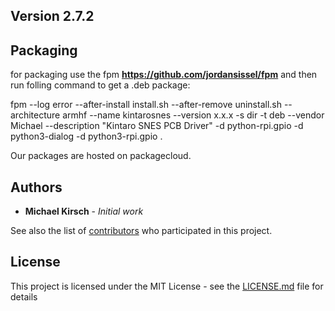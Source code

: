 ## Version 2.7.2


## Packaging

for packaging use the fpm **https://github.com/jordansissel/fpm** and then run folling command to get a .deb package: 

 fpm --log error --after-install install.sh --after-remove  uninstall.sh --architecture armhf --name kintarosnes --version x.x.x -s dir -t deb --vendor Michael --description "Kintaro SNES PCB Driver"  -d python-rpi.gpio -d python3-dialog -d python3-rpi.gpio .

Our packages are hosted on packagecloud.
 
 
## Authors

* **Michael Kirsch** - *Initial work*

See also the list of [contributors](https://github.com/michaelkirsch/contributors) who participated in this project.

## License

This project is licensed under the MIT License - see the [LICENSE.md](LICENSE.md) file for details


